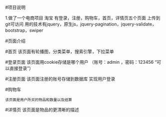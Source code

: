 #项目说明

1.做了一个电商项目  淘宝    有登录，注册，购物车，首页，详情页五个页面  上传到git可访问
用的技术有jquery，原生js，jquery-pagination，jquery-validate，bootstrap，swiper

#页面介绍

#首页
    该页面有轮播图，分类菜单，搜索引擎，下拉菜单

#登录页面
    该页面用cookie存储是哪个用户  （账号：admin  ，密码：123456  “可以直接登录”）

#注册页面
    该页面注册的账号存储到数据库 实现用户登录

#购物车

    该页面是用户所买的物品和数量以及结算

#详情页
    该页面是物品的更清晰的描述

